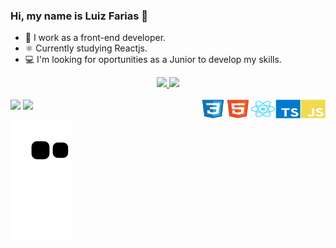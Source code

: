 ### Hi, my name is Luiz Farias 👋

- 🔭 I work as a front-end developer.
- ⚛️ Currently studying Reactjs.
- 💻 I'm looking for oportunities as a Junior to develop my skills.

<div align="center">
  <a href="https://github.com/Luiz-Farias-dev">
  <img height="180em" src="https://github-readme-stats.vercel.app/api?username=Luiz-Farias-dev&show_icons=true&theme=discord_old_blurple&include_all_commits=true&count_private=true"/>
  <img height="180em" src="https://github-readme-stats.vercel.app/api/top-langs/?username=Luiz-Farias-dev&layout=compact&langs_count=7&theme=discord_old_blurple"/>
</div>
<div style="display: inline_block"><br>
  <img align="right" alt="Luiz-Js" height="30" width="40" src="https://raw.githubusercontent.com/devicons/devicon/master/icons/javascript/javascript-plain.svg">
  <img align="right" alt="Luiz-Ts" height="30" width="40" src="https://raw.githubusercontent.com/devicons/devicon/master/icons/typescript/typescript-plain.svg">
  <img align="right" alt="Luiz-React" height="30" width="40" src="https://raw.githubusercontent.com/devicons/devicon/master/icons/react/react-original.svg">
  <img align="right" alt="Luiz-HTML" height="30" width="40" src="https://raw.githubusercontent.com/devicons/devicon/master/icons/html5/html5-original.svg">
  <img align="right" alt="Luiz-CSS" height="30" width="40" src="https://raw.githubusercontent.com/devicons/devicon/master/icons/css3/css3-original.svg">
</div>

<div> 
  <a href = "mailto:luizferreirafariasn@gmail.com"><img src="https://img.shields.io/badge/Gmail-D14836?style=for-the-badge&logo=gmail&logoColor=white" target="_blank"></a>
  <a href="https://www.linkedin.com/in/luiz-ferreira-farias/" target="_blank"><img src="https://img.shields.io/badge/-LinkedIn-%230077B5?style=for-the-badge&logo=linkedin&logoColor=white" target="_blank"></a> 
 
  ![Snake animation](https://github.com/Luiz-Farias-dev/Luiz-Farias-dev/blob/output/github-contribution-grid-snake.svg)
 
</div>
